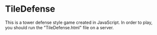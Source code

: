 # TileDefense
This is a tower defense style game created in JavaScript. In order to play, you should run the "TileDefense.html" file on a server.
